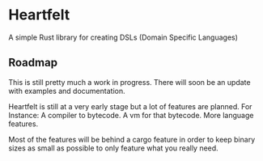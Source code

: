 # Heartfelt

A simple Rust library for creating DSLs (Domain Specific Languages)

## Roadmap
This is still pretty much a work in progress. There will soon be an update with 
examples and documentation.

Heartfelt is still at a very early stage but a lot of features are planned.
For Instance: 
A compiler to bytecode.
A vm for that bytecode.
More language features.

Most of the features will be behind a cargo feature in order to keep binary sizes as small as
possible to only feature what you really need.
